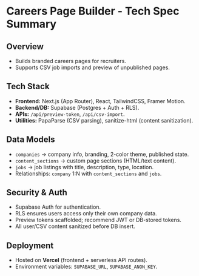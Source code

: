 # Careers Page Builder - Tech Spec Summary

## Overview

- Builds branded careers pages for recruiters.
- Supports CSV job imports and preview of unpublished pages.

## Tech Stack

- **Frontend:** Next.js (App Router), React, TailwindCSS, Framer Motion.
- **Backend/DB:** Supabase (Postgres + Auth + RLS).
- **APIs:** `/api/preview-token`, `/api/csv-import`.
- **Utilities:** PapaParse (CSV parsing), sanitize-html (content sanitization).

## Data Models

- `companies` → company info, branding, 2-color theme, published state.
- `content_sections` → custom page sections (HTML/text content).
- `jobs` → job listings with title, description, type, location.
- Relationships: `company` 1:N with `content_sections` and `jobs`.

## Security & Auth

- Supabase Auth for authentication.
- RLS ensures users access only their own company data.
- Preview tokens scaffolded; recommend JWT or DB-stored tokens.
- All user/CSV content sanitized before DB insert.

## Deployment

- Hosted on **Vercel** (frontend + serverless API routes).
- Environment variables: `SUPABASE_URL`, `SUPABASE_ANON_KEY`.
